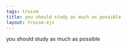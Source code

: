```yaml
---
tags: truism
title: you should study as much as possible
layout: truism.ejs
---
```


you should study as much as possible